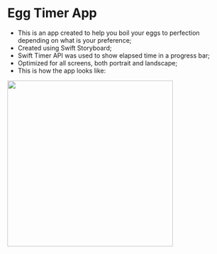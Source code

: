 # Egg Timer App

- This is an app created to help you boil your eggs to perfection depending on what is your preference;
- Created using Swift Storyboard;
- Swift Timer API was used to show elapsed time in a progress bar;
- Optimized for all screens, both portrait and landscape;
- This is how the app looks like:

<img src="https://raw.githubusercontent.com/hugosilvag6/SWIFT-eggTimer/main/eggTimer/screenshot.png" width="373">
